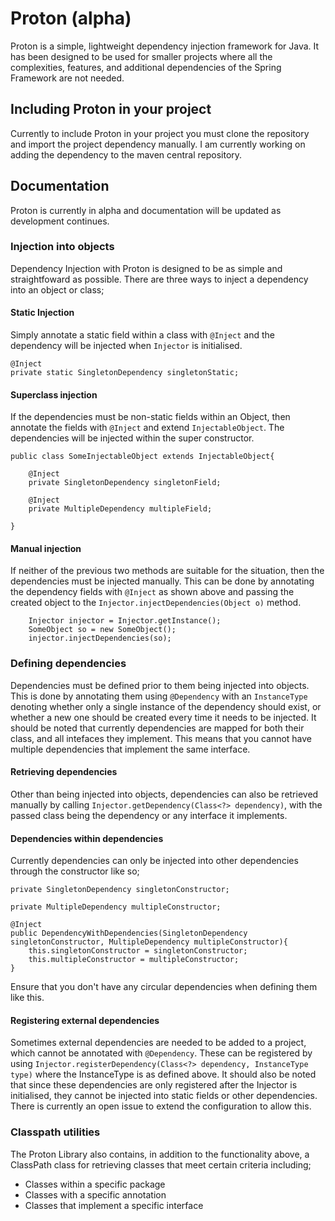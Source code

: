 # Proton (alpha)

Proton is a simple, lightweight dependency injection framework for Java.
It has been designed to be used for smaller projects where all the complexities, features, and additional dependencies of the Spring Framework are not needed.

## Including Proton in your project

Currently to include Proton in your project you must clone the repository and import the project dependency manually.
I am currently working on adding the dependency to the maven central repository.


## Documentation

Proton is currently in alpha and documentation will be updated as development continues.

### Injection into objects

Dependency Injection with Proton is designed to be as simple and straightfoward as possible.
There are three ways to inject a dependency into an object or class;

#### Static Injection
Simply annotate a static field within a class with `@Inject` and the dependency will be injected when `Injector` is initialised.

	@Inject
	private static SingletonDependency singletonStatic;


#### Superclass injection
If the dependencies must be non-static fields within an Object, then annotate the fields with `@Inject` and extend `InjectableObject`.
The dependencies will be injected within the super constructor.

	public class SomeInjectableObject extends InjectableObject{
		
		@Inject
		private SingletonDependency singletonField;
		
		@Inject
		private MultipleDependency multipleField;
		
	}
	
#### Manual injection
If neither of the previous two methods are suitable for the situation, then the dependencies must be injected manually.
This can be done by annotating the dependency fields with `@Inject` as shown above and passing the created object to the `Injector.injectDependencies(Object o)` method.

		Injector injector = Injector.getInstance();
		SomeObject so = new SomeObject();
		injector.injectDependencies(so);
		
		
### Defining dependencies

Dependencies must be defined prior to them being injected into objects.
This is done by annotating them using `@Dependency` with an `InstanceType` denoting whether only a single instance of the dependency should exist, or whether a new one should be created every time it needs to be injected. 
It should be noted that currently dependencies are mapped for both their class, and all intefaces they implement. This means that you cannot have multiple dependencies that implement the same interface.

#### Retrieving dependencies

Other than being injected into objects, dependencies can also be retrieved manually by calling `Injector.getDependency(Class<?> dependency)`, with the passed class being the dependency or any interface it implements.

#### Dependencies within dependencies

Currently dependencies can only be injected into other dependencies through the constructor like so;

	private SingletonDependency singletonConstructor;
	
	private MultipleDependency multipleConstructor;
	
	@Inject
	public DependencyWithDependencies(SingletonDependency singletonConstructor, MultipleDependency multipleConstructor){
		this.singletonConstructor = singletonConstructor;
		this.multipleConstructor = multipleConstructor;
	}
	
Ensure that you don't have any circular dependencies when defining them like this.

#### Registering external dependencies

Sometimes external dependencies are needed to be added to a project, which cannot be annotated with `@Dependency`.
These can be registered by using `Injector.registerDependency(Class<?> dependency, InstanceType type)` where the InstanceType is as defined above.
It should also be noted that since these dependencies are only registered after the Injector is initialised, they cannot be injected into static fields or other dependencies.
There is currently an open issue to extend the configuration to allow this.

### Classpath utilities

The Proton Library also contains, in addition to the functionality above, a ClassPath class for retrieving classes that meet certain criteria including;
- Classes within a specific package
- Classes with a specific annotation
- Classes that implement a specific interface
		